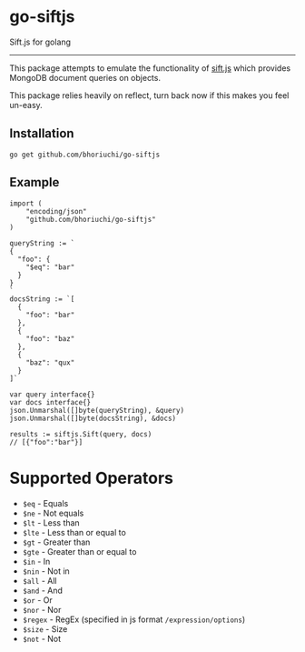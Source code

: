 # go-siftjs
Sift.js for golang

---
This package attempts to emulate the functionality of [sift.js](https://github.com/crcn/sift.js) which provides MongoDB document queries on objects.

This package relies heavily on reflect, turn back now if this makes you feel un-easy.

## Installation
```golang
go get github.com/bhoriuchi/go-siftjs
```

## Example

```golang
import (
  	"encoding/json"
    "github.com/bhoriuchi/go-siftjs"
)

queryString := `
{
  "foo": {
    "$eq": "bar"
  }
}
`
docsString := `[
  {
    "foo": "bar"
  },
  {
    "foo": "baz"
  },
  {
    "baz": "qux"
  }
]`

var query interface{}
var docs interface{}
json.Unmarshal([]byte(queryString), &query)
json.Unmarshal([]byte(docsString), &docs)

results := siftjs.Sift(query, docs)
// [{"foo":"bar"}]
```

# Supported Operators

* `$eq` - Equals
* `$ne` - Not equals
* `$lt` - Less than
* `$lte` - Less than or equal to
* `$gt` - Greater than
* `$gte` - Greater than or equal to
* `$in` - In
* `$nin` - Not in
* `$all` - All
* `$and` - And
* `$or` - Or
* `$nor` - Nor
* `$regex` - RegEx (specified in js format `/expression/options`)
* `$size` - Size
* `$not` - Not